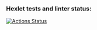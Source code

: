 ### Hexlet tests and linter status:
[![Actions Status](https://github.com/baibikov/algorithms-project-69/actions/workflows/hexlet-check.yml/badge.svg)](https://github.com/baibikov/algorithms-project-69/actions)